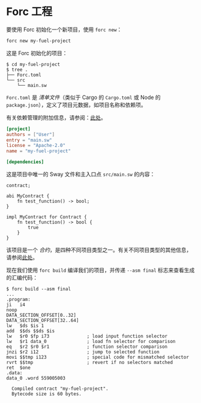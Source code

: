 # Forc 工程

要使用 Forc 初始化一个新项目，使用 `forc new`：

```sh
forc new my-fuel-project
```

这是 Forc 初始化的项目：

<!-- This section should show the tree for a new forc project -->
<!-- tree:example:start -->

```console
$ cd my-fuel-project
$ tree .
├── Forc.toml
└── src
    └── main.sw
```

<!-- tree:example:end -->

<!-- This section should explain the `Forc.toml` file -->
<!-- forc_toml:example:start -->

`Forc.toml` 是 _清单文件_（类似于 Cargo 的 `Cargo.toml` 或 Node 的 `package.json`），定义了项目元数据，如项目名称和依赖项。

<!-- forc_toml:example:end -->

有关依赖管理的附加信息，请参阅：[此处](../forc/dependencies.md)。

```toml
[project]
authors = ["User"]
entry = "main.sw"
license = "Apache-2.0"
name = "my-fuel-project"

[dependencies]
```

这是项目中唯一的 Sway 文件和主入口点 `src/main.sw` 的内容：

```sway
contract;

abi MyContract {
    fn test_function() -> bool;
}

impl MyContract for Contract {
    fn test_function() -> bool {
        true
    }
}
```

该项目是一个 _合约_，是四种不同项目类型之一。有关不同项目类型的其他信息，请参阅[此处](../sway-program-types/index.md)。

现在我们使用 `forc build` 编译我们的项目，并传递 `--asm final` 标志来查看生成的汇编代码：

```console
$ forc build --asm final
...
.program:
ji   i4
noop
DATA_SECTION_OFFSET[0..32]
DATA_SECTION_OFFSET[32..64]
lw   $ds $is 1
add  $$ds $$ds $is
lw   $r0 $fp i73              ; load input function selector
lw   $r1 data_0               ; load fn selector for comparison
eq   $r2 $r0 $r1              ; function selector comparison
jnzi $r2 i12                  ; jump to selected function
movi $$tmp i123               ; special code for mismatched selector
rvrt $$tmp                    ; revert if no selectors matched
ret  $one
.data:
data_0 .word 559005003

  Compiled contract "my-fuel-project".
  Bytecode size is 60 bytes.
```
